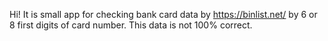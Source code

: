 Hi!
It is small app for checking bank card data by https://binlist.net/ by 6 or 8 first digits of card number.
This data is not 100% correct.
